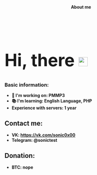 <p align="center">
  <b>About me
  
<div id="badges">
  <img src="https://github-readme-stats.vercel.app/api/top-langs/?username=sonic0x00&layout=compact", alt=""/>
  <h1>
<div id="badges">
  <img src="https://komarev.com/ghpvc/?username=sonic0x00&style=flat-square&color=blue", alt=""/>
  <h1>
  Hi, there
  <img src="https://media.giphy.com/media/hvRJCLFzcasrR4ia7z/giphy.gif" width="30px"/>
</h1>
</div>
</div>
</p>

### Basic information:
- 🔭 I'm working on: PMMP3
- 📚 I'm learning: English Language, PHP
- Experience with servers: 1 year
## Contact me:
- VK: https://vk.com/sonic0x00
- Telegram: @sonictest
## Donation:
- BTC: nope
